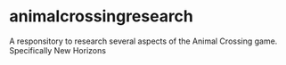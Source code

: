 # animalcrossingresearch
A responsitory to research several aspects of the Animal Crossing game. Specifically New Horizons
